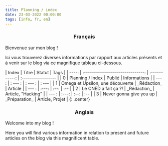 ```yaml
---
title: Planning / index
date: 23-03-2022 00:00:00
tags: [info, fr, en]
---
```


<style>
    table.center {
  margin-left: auto;
  margin-right: auto;
}
</style>

<div style="text-align:center">
    <h3>Français </h3>
</div>

Bienvenue sur mon blog !

Ici vous trouverez diverses informations par rapport aux articles présents et à venir sur le blog via ce magnifique tableau ci-dessous.
<div class="table-wrapper" markdown="1">
| Index |              Titre               |    Statut     | Tags               |
| ----: | :------------------------------: | :-----------: | :----------------- |
|     0 |         Planning / Index         |    Publié     | Informations       |
| --- : |             : --- :              |    : --- :    | : ---              |
|     1 | Omega et Upsilon, une découverte |  _Rédaction_  | Article            |
| --- : |              :---:               |     :--:      | :--                |
|     2 |       Le CNED a fait ça ?!       |  _Rédaction_  | Article, "Hacking" |
| --- : |              :---:               |     :--:      | :--                |
|     3 |     Never gonna give you up      | _Préparation_ | Article, Projet    |
{: .center}
</div>

<div style="text-align:center">
    <h3>Anglais </h3>
</div>

Welcome into my blog !

Here you will find various information in relation to present and future articles on the blog via this magnificent table.
